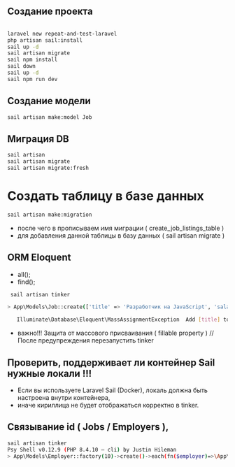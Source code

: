 ## Создание проекта

```sh

laravel new repeat-and-test-laravel
php artisan sail:install
sail up -d
sail artisan migrate
sail npm install
sail down
sail up -d
sail npm run dev

```

## Создание модели

```sh
sail artisan make:model Job
```

## Миграция DB

```sh
sail artisan
sail artisan migrate
sail artisan migrate:fresh
```

# Создать таблицу в базе данных

```sh
sail artisan make:migration
```

-   после чего в прописываем имя миграции ( create_job_listings_table )
-   для добавления данной таблицы в базу данных ( sail artisan migrate )

## ORM Eloquent

-   all();
-   find();

```sh
 sail artisan tinker

> App\Models\Job::create(['title' => 'Разработчик на JavaScript', 'salary' => '90,000']);

   Illuminate\Database\Eloquent\MassAssignmentException  Add [title] to fillable property to allow mass assignment on [App\Models\Job].
```

-   важно!!! Защита от массового присваивания ( fillable property ) // После предупреждения перезапустить tinker

## Проверить, поддерживает ли контейнер Sail нужные локали !!!

-   Если вы используете Laravel Sail (Docker), локаль должна быть настроена внутри контейнера,
-   иначе кириллица не будет отображаться корректно в tinker.

## Связывание id ( Jobs / Employers ),

```sh
sail artisan tinker
Psy Shell v0.12.9 (PHP 8.4.10 — cli) by Justin Hileman
> App\Models\Employer::factory(10)->create()->each(fn($employer)=>\App\Models\Job::factory(10)->create(['employer_id' => $employer->id]));
```
